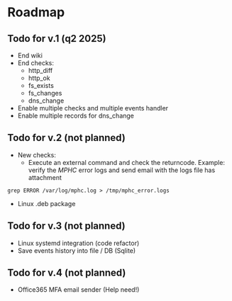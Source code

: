 # Roadmap
## Todo for v.1 (q2 2025)
- End wiki
- End checks:
	+ http_diff
	+ http_ok
	+ fs_exists
	+ fs_changes
	+ dns_change
- Enable multiple checks and multiple events handler
- Enable multiple records for dns_change

## Todo for v.2 (not planned)
- New checks:
	+ Execute an external command and check the returncode. Example: verify the *MPHC* error logs and send email with the logs file has attachment

```
grep ERROR /var/log/mphc.log > /tmp/mphc_error.logs
```
- Linux .deb package

## Todo for v.3 (not planned)
- Linux systemd integration (code refactor)
- Save events history into file / DB (Sqlite)

## Todo for v.4 (not planned)
- Office365 MFA email sender (Help need!)
